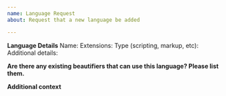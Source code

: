 ```yaml
---
name: Language Request
about: Request that a new language be added

---
```


**Language Details**
Name:
Extensions:
Type (scripting, markup, etc):
Additional details:


**Are there any existing beautifiers that can use this language?  Please list them.**


**Additional context**
